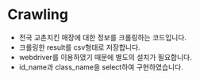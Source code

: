 # Crawling

* 전국 교촌치킨 매장에 대한 정보를 크롤링하는 코드입니다.
* 크롤링한 result를 csv형태로 저장합니다.
* webdriver를 이용하였기 때문에 별도의 설치가 필요합니다.
* id_name과 class_name을 select하여 구현하였습니다.
